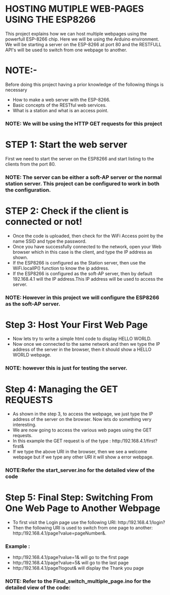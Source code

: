 # HOSTING MUTIPLE WEB-PAGES USING THE ESP8266
This project explains how we can host multiple webpages using the powerfull ESP-8266 chip. Here we will be using the Arduino environment.
We will be starting a server on the ESP-8266 at port 80 and the RESTFULL API's will be used to switch from one webpage to another.

# NOTE:- 
Before doing this project having a prior knowledge of the following things is necessary
- How to make a web server with the ESP-8266.
- Basic concepts of the RESTful web services.
- What is a station and what is an access point. 

### NOTE: We will be using the HTTP GET requests for this project

# STEP 1: Start the web server
First we need to start the server on the ESP8266 and start listing to the clients from the port 80.
### NOTE: The server can be either a soft-AP server or the normal station server. This project can be configured to work in both the configuration.
# STEP 2: Check if the client is connected or not!
- Once the code is uploaded, then check for the WiFi Access point by the name SSID and type the password.
- Once you have successfully connected to the network, open your Web browser which in this case is the client, and type the IP   address as shown.
- If the ESP8266 is configured as the Station server, then use the WiFi.localIP() function to know the ip address.
- If the ESP8266 is configured as the soft-AP server, then by default 192.168.4.1 will the IP address.This IP address will be used to access the server. 
### NOTE: However in this project we will configure the ESP8266 as the soft-AP server.

# Step 3: Host Your First Web Page
- Now lets try to write a simple html code to display HELLO WORLD.
- Now once we connected to the same network and then we type the IP address of the server in the browser, then it should show a HELLO WORLD webpage.
### NOTE: however this is just for testing the server.

# Step 4: Managing the GET REQUESTS
- As shown in the step 3, to access the webpage, we just type the IP address of the server on the browser. Now lets do something very interesting.
- We are now going to access the various web pages using the GET requests.
- In this example the GET request is of the type : http:/192.168.4.1/first?first&
- If we type the above URI in the browser, then we see a welcome webpage but if we type any other URI it will show a error webpage.

### NOTE:Refer the start_server.ino for the detailed view of the code

# Step 5: Final Step: Switching From One Web Page to Another Webpage
- To first visit the Login page use the following URI: http:/192.168.4.1/login?
- Then the following URI is used to switch from one page to another: http:/192.168.4.1/page?value=pageNumber&.
### Example :
- http:/192.168.4.1/page?value=1& will go to the first page
- http:/192.168.4.1/page?value=5& will go to the last page
- http:/192.168.4.1/page?logout& will display the Thank you page
### NOTE: Refer to the Final_switch_multiple_page.ino for the detailed view of the code:




